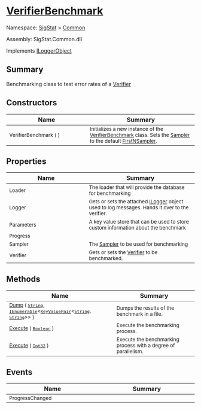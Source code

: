 # [VerifierBenchmark](./VerifierBenchmark.md)

Namespace: [SigStat]() > [Common](./README.md)

Assembly: SigStat.Common.dll

Implements [ILoggerObject](./ILoggerObject.md)

## Summary
Benchmarking class to test error rates of a [Verifier](/SigStat/Common/Model/Verifier.md)

## Constructors

| Name<div><a href="#"><img width=400></a></div> | Summary<div><a href="#"><img width=475></a></div> | 
| --- | --- | 
| <sub>VerifierBenchmark (  )</sub> | <sub>Initializes a new instance of the [VerifierBenchmark](/SigStat/Common/VerifierBenchmark.md) class.  Sets the [Sampler](/SigStat/Common/Sampler.md) to the default [FirstNSampler](/SigStat/Common/Framework/Samplers/FirstNSampler.md).</sub> | 


## Properties

| Name<div><a href="#"><img width=400></a></div> | Summary<div><a href="#"><img width=475></a></div> | 
| --- | --- | 
| <sub>Loader</sub> | <sub>The loader that will provide the database for benchmarking</sub> | 
| <sub>Logger</sub> | <sub>Gets or sets the attached [ILogger](/Microsoft/Extensions/Logging/ILogger.md) object used to log messages. Hands it over to the verifier.</sub> | 
| <sub>Parameters</sub> | <sub>A key value store that can be used to store custom information about the benchmark</sub> | 
| <sub>Progress</sub> | <sub></sub> | 
| <sub>Sampler</sub> | <sub>The [Sampler](/SigStat/Common/Sampler.md) to be used for benchmarking</sub> | 
| <sub>Verifier</sub> | <sub>Gets or sets the [Verifier](/SigStat/Common/Model/Verifier.md) to be benchmarked.</sub> | 


## Methods

| Name<div><a href="#"><img width=400></a></div> | Summary<div><a href="#"><img width=475></a></div> | 
| --- | --- | 
| <sub>[Dump](./Methods/VerifierBenchmark--Dump.md) ( [`String`](https://docs.microsoft.com/en-us/dotnet/api/System.String), [`IEnumerable`](https://docs.microsoft.com/en-us/dotnet/api/System.Collections.Generic.IEnumerable-1)\<[`KeyValuePair`](https://docs.microsoft.com/en-us/dotnet/api/System.Collections.Generic.KeyValuePair-2)\<[`String`](https://docs.microsoft.com/en-us/dotnet/api/System.String), [`String`](https://docs.microsoft.com/en-us/dotnet/api/System.String)>> )</sub> | <sub>Dumps the results of the benchmark in a file.</sub> | 
| <sub>[Execute](./Methods/VerifierBenchmark--Execute.md) ( [`Boolean`](https://docs.microsoft.com/en-us/dotnet/api/System.Boolean) )</sub> | <sub>Execute the benchmarking process.</sub> | 
| <sub>[Execute](./Methods/VerifierBenchmark--Execute.md) ( [`Int32`](https://docs.microsoft.com/en-us/dotnet/api/System.Int32) )</sub> | <sub>Execute the benchmarking process with a degree of parallelism.</sub> | 


## Events

| Name<div><a href="#"><img width=400></a></div> | Summary<div><a href="#"><img width=475></a></div> | 
| --- | --- | 
| <sub>ProgressChanged</sub> | <sub></sub> | 


